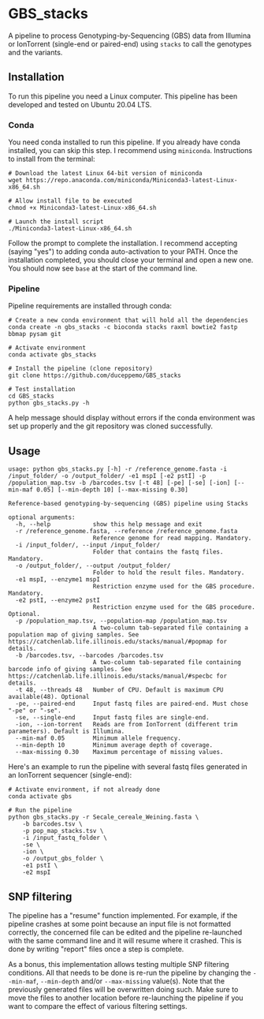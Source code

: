 # GBS_stacks
A pipeline to process Genotyping-by-Sequencing (GBS) data from Illumina or IonTorrent (single-end or paired-end) using `stacks` to call the genotypes and the variants.
## Installation
To run this pipeline you need a Linux computer. This pipeline has been developed and tested on Ubuntu 20.04 LTS.
### Conda
You need conda installed to run this pipeline. If you already have conda installed, you can skip this step. I recommend using `miniconda`. Instructions to install from the terminal:
```
# Download the latest Linux 64-bit version of miniconda
wget https://repo.anaconda.com/miniconda/Miniconda3-latest-Linux-x86_64.sh

# Allow install file to be executed
chmod +x Miniconda3-latest-Linux-x86_64.sh

# Launch the install script
./Miniconda3-latest-Linux-x86_64.sh
```
Follow the prompt to complete the installation. I recommend accepting (saying "yes") to adding conda auto-activation to your PATH. Once the installation completed, you should close your terminal and open a new one. You should now see `base` at the start of the command line.
### Pipeline
Pipeline requirements are installed through conda:
```
# Create a new conda environment that will hold all the dependencies
conda create -n gbs_stacks -c bioconda stacks raxml bowtie2 fastp bbmap pysam git

# Activate environment
conda activate gbs_stacks

# Install the pipeline (clone repository)
git clone https://github.com/duceppemo/GBS_stacks

# Test installation
cd GBS_stacks
python gbs_stacks.py -h
```
A help message should display without errors if the conda environment was set up properly and the git repository was cloned successfully.
## Usage
```
usage: python gbs_stacks.py [-h] -r /reference_genome.fasta -i /input_folder/ -o /output_folder/ -e1 mspI [-e2 pstI] -p /population_map.tsv -b /barcodes.tsv [-t 48] [-pe] [-se] [-ion] [--min-maf 0.05] [--min-depth 10] [--max-missing 0.30]

Reference-based genotyping-by-sequencing (GBS) pipeline using Stacks

optional arguments:
  -h, --help            show this help message and exit
  -r /reference_genome.fasta, --reference /reference_genome.fasta
                        Reference genome for read mapping. Mandatory.
  -i /input_folder/, --input /input_folder/
                        Folder that contains the fastq files. Mandatory.
  -o /output_folder/, --output /output_folder/
                        Folder to hold the result files. Mandatory.
  -e1 mspI, --enzyme1 mspI
                        Restriction enzyme used for the GBS procedure. Mandatory.
  -e2 pstI, --enzyme2 pstI
                        Restriction enzyme used for the GBS procedure. Optional.
  -p /population_map.tsv, --population-map /population_map.tsv
                        A two-column tab-separated file containing a population map of giving samples. See https://catchenlab.life.illinois.edu/stacks/manual/#popmap for details.
  -b /barcodes.tsv, --barcodes /barcodes.tsv
                        A two-column tab-separated file containing barcode info of giving samples. See https://catchenlab.life.illinois.edu/stacks/manual/#specbc for details.
  -t 48, --threads 48   Number of CPU. Default is maximum CPU available(48). Optional
  -pe, --paired-end     Input fastq files are paired-end. Must chose "-pe" or "-se".
  -se, --single-end     Input fastq files are single-end.
  -ion, --ion-torrent   Reads are from IonTorrent (different trim parameters). Default is Illumina.
  --min-maf 0.05        Minimum allele frequency.
  --min-depth 10        Minimum average depth of coverage.
  --max-missing 0.30    Maximum percentage of missing values.
```
Here's an example to run the pipeline with several fastq files generated in an IonTorrent sequencer (single-end):
```
# Activate environment, if not already done
conda activate gbs

# Run the pipeline
python gbs_stacks.py -r Secale_cereale_Weining.fasta \
    -b barcodes.tsv \
    -p pop_map_stacks.tsv \
    -i /input_fastq_folder \
    -se \
    -ion \
    -o /output_gbs_folder \
    -e1 pstI \
    -e2 mspI
```
## SNP filtering
The pipeline has a "resume" function implemented. For example, if the pipeline crashes at some point because an input file is not formatted correctly, the concerned file can be edited and the pipeline re-launched with the same command line and it will resume where it crashed. This is done by writing "report" files once a step is complete.

As a bonus, this implementation allows testing multiple SNP filtering conditions. All that needs to be done is re-run the pipeline by changing the `--min-maf`, `--min-depth` and/or `--max-missing` value(s). Note that the previously generated files will be overwritten doing such. Make sure to move the files to another location before re-launching the pipeline if you want to compare the effect of various filtering settings.
